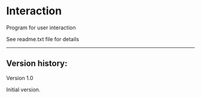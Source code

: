 # Interaction

Program for user interaction

See readme.txt file for details

---------

Version history:
----------------

Version 1.0

Initial version.

